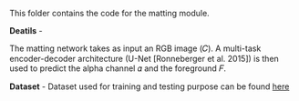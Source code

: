 This folder contains the code for the matting module. 

**Deatils** - 

The matting network takes as input an RGB image (𝐶). A multi-task encoder-decoder architecture (U-Net [Ronneberger et al. 2015]) is then used to predict the alpha channel 𝛼 and the foreground 𝐹.

**Dataset** - Dataset used for training and testing purpose can be found [here](https://drive.google.com/uc?export=download&id=1LqUU7BZeiq8I3i5KxApdOJ2haXm-cEv1)
